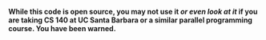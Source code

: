 **While this code is open source, you may not use it *or even look at it* if
you are taking CS 140 at UC Santa Barbara or a similar parallel programming course.
You have been warned.**
